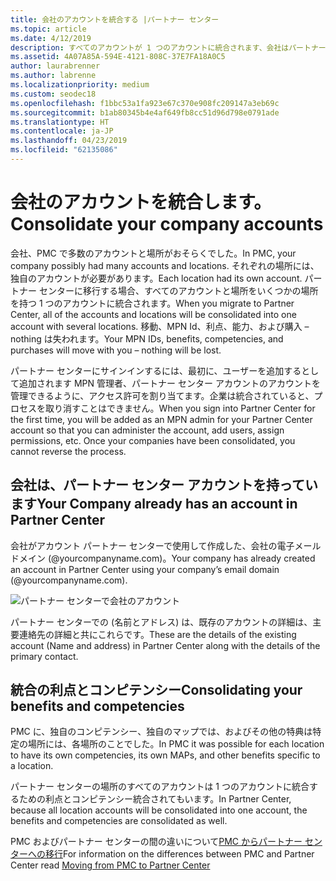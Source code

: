 ```yaml
---
title: 会社のアカウントを統合する |パートナー センター
ms.topic: article
ms.date: 4/12/2019
description: すべてのアカウントが 1 つのアカウントに統合されます、会社はパートナー センターに移動したとき
ms.assetid: 4A07A85A-594E-4121-808C-37E7FA18A0C5
author: laurabrenner
ms.author: labrenne
ms.localizationpriority: medium
ms.custom: seodec18
ms.openlocfilehash: f1bbc53a1fa923e67c370e908fc209147a3eb69c
ms.sourcegitcommit: b1ab80345b4e4af649fb8cc51d96d798e0791ade
ms.translationtype: HT
ms.contentlocale: ja-JP
ms.lasthandoff: 04/23/2019
ms.locfileid: "62135086"
---
```

# <a name="consolidate-your-company-accounts"></a><span data-ttu-id="a18d1-103">会社のアカウントを統合します。</span><span class="sxs-lookup"><span data-stu-id="a18d1-103">Consolidate your company accounts</span></span>

<span data-ttu-id="a18d1-104">会社、PMC で多数のアカウントと場所がおそらくでした。</span><span class="sxs-lookup"><span data-stu-id="a18d1-104">In PMC, your company possibly had many accounts and locations.</span></span> <span data-ttu-id="a18d1-105">それぞれの場所には、独自のアカウントが必要があります。</span><span class="sxs-lookup"><span data-stu-id="a18d1-105">Each location had its own account.</span></span> <span data-ttu-id="a18d1-106">パートナー センターに移行する場合、すべてのアカウントと場所をいくつかの場所を持つ 1 つのアカウントに統合されます。</span><span class="sxs-lookup"><span data-stu-id="a18d1-106">When you migrate to Partner Center, all of the accounts and locations will be consolidated into one account with several locations.</span></span> <span data-ttu-id="a18d1-107">移動、MPN Id、利点、能力、および購入 – nothing は失われます。</span><span class="sxs-lookup"><span data-stu-id="a18d1-107">Your MPN IDs, benefits, competencies, and purchases will move with you – nothing will be lost.</span></span> 

<span data-ttu-id="a18d1-108">パートナー センターにサインインするには、最初に、ユーザーを追加するとして追加されます MPN 管理者、パートナー センター アカウントのアカウントを管理できるように、アクセス許可を割り当てます。企業は統合されていると、プロセスを取り消すことはできません。</span><span class="sxs-lookup"><span data-stu-id="a18d1-108">When you sign into Partner Center for the first time, you will be added as an MPN admin for your Partner Center account so that you can administer the account, add users, assign permissions, etc. Once your companies have been consolidated, you cannot reverse the process.</span></span>

## <a name="your-company-already-has-an-account-in-partner-center"></a><span data-ttu-id="a18d1-109">会社は、パートナー センター アカウントを持っています</span><span class="sxs-lookup"><span data-stu-id="a18d1-109">Your Company already has an account in Partner Center</span></span>

<span data-ttu-id="a18d1-110">会社がアカウント パートナー センターで使用して作成した、会社の電子メール ドメイン (@yourcompanyname.com)。</span><span class="sxs-lookup"><span data-stu-id="a18d1-110">Your company has already created an account in Partner Center using your company’s email domain (@yourcompanyname.com).</span></span>

![パートナー センターで会社のアカウント](images/company1.png)

<span data-ttu-id="a18d1-112">パートナー センターでの (名前とアドレス) は、既存のアカウントの詳細は、主要連絡先の詳細と共にこれらです。</span><span class="sxs-lookup"><span data-stu-id="a18d1-112">These are the  details of the existing account (Name and address) in Partner Center along with the details of the primary contact.</span></span> 

## <a name="consolidating-your-benefits-and-competencies"></a><span data-ttu-id="a18d1-113">統合の利点とコンピテンシー</span><span class="sxs-lookup"><span data-stu-id="a18d1-113">Consolidating your benefits and competencies</span></span>

<span data-ttu-id="a18d1-114">PMC に、独自のコンピテンシー、独自のマップでは、およびその他の特典は特定の場所には、各場所のことでした。</span><span class="sxs-lookup"><span data-stu-id="a18d1-114">In PMC it was possible for each location to have its own competencies, its own MAPs, and other benefits specific to a location.</span></span>

<span data-ttu-id="a18d1-115">パートナー センターの場所のすべてのアカウントは 1 つのアカウントに統合するための利点とコンピテンシー統合されてもいます。</span><span class="sxs-lookup"><span data-stu-id="a18d1-115">In Partner Center, because all location accounts will be consolidated into one account, the benefits and competencies are consolidated as well.</span></span> 

<span data-ttu-id="a18d1-116">PMC およびパートナー センターの間の違いについて[PMC からパートナー センターへの移行](pmc-to-partner-center.md)</span><span class="sxs-lookup"><span data-stu-id="a18d1-116">For information on the differences between PMC and Partner Center read [Moving from PMC to Partner Center](pmc-to-partner-center.md)</span></span>